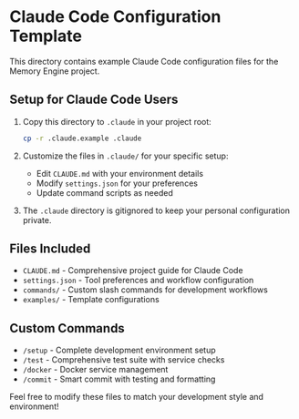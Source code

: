 # Claude Code Configuration Template

This directory contains example Claude Code configuration files for the Memory Engine project.

## Setup for Claude Code Users

1. Copy this directory to `.claude` in your project root:
   ```bash
   cp -r .claude.example .claude
   ```

2. Customize the files in `.claude/` for your specific setup:
   - Edit `CLAUDE.md` with your environment details
   - Modify `settings.json` for your preferences
   - Update command scripts as needed

3. The `.claude` directory is gitignored to keep your personal configuration private.

## Files Included

- `CLAUDE.md` - Comprehensive project guide for Claude Code
- `settings.json` - Tool preferences and workflow configuration
- `commands/` - Custom slash commands for development workflows
- `examples/` - Template configurations

## Custom Commands

- `/setup` - Complete development environment setup
- `/test` - Comprehensive test suite with service checks
- `/docker` - Docker service management
- `/commit` - Smart commit with testing and formatting

Feel free to modify these files to match your development style and environment!